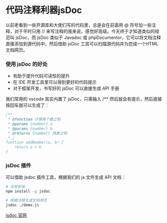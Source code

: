 # 代码注释利器jsDoc

以前老看到一些开源库和大佬们写的代码里，总是会在前面用 @ 符号加一些注释，对于平时只用 // 来写注释的我来说，感觉好高级。今天终于才知道类似的规范叫 jsDoc，而 jsDoc 类似于 Javadoc 或 phpDocumentor，它可以将文档注释直接添加到源代码中，然后借助 jsDoc 工具可以扫描源代码并为您成一个HTML文档网页。

### 使用 jsDoc 的好处

* 有助于提升代码可读性的提升
* 在 IDE 开发工具里可以得到更好的代码提示
* 对于框架开发，书写好的 jsDoc 可以直接生成 API 手册

我们常用的 vscode 其实内置了 jsDoc，只需输入 /** 然后就会有提示，然后直接按回车就可以生成了：

```js
/**
 * @function 计算两个数之和
 * @params {number} a
 * @params {number} b
 * @returns {number} 两数之和
 * /
function addNumber(a, b) {
    return a + b
}
```

### jsDoc 插件

可以借助 jsdoc 插件工具，根据我们的 js 文件生成 API 文档：

```bash
# 全局安装
npm install -g jsdoc

# 根据注释生成文档网页
jsdoc ./demo.js
```

[jsdoc 官网](https://jsdoc.app)